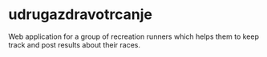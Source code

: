 # udrugazdravotrcanje
Web application for a group of recreation runners which helps them to keep track and post results about their races.
